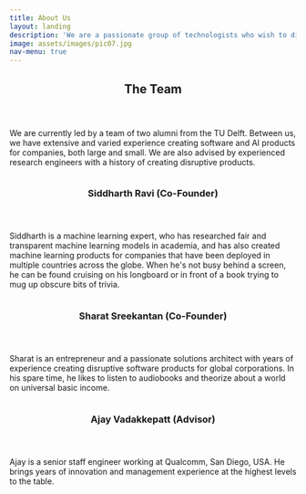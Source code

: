 ```yaml
---
title: About Us
layout: landing
description: 'We are a passionate group of technologists who wish to disrupt the hiring landscape.'
image: assets/images/pic07.jpg
nav-menu: true
---
```


<!-- Main -->
<div id="main">

<!-- One -->
<section id="one">
	<div class="inner">
		<header class="major">
			<h2>The Team</h2>
		</header>
		<p> We are currently led by a team of two alumni from the TU Delft. Between us, we have extensive and varied experience creating software and AI products for companies, both large and small. We are also advised by experienced research engineers with a history of creating disruptive products.</p>
	</div>
</section>

<!-- Two -->
<section id="two" class="spotlights">
	<section>
		<a class="image">
			<img src="{% link assets/images/siddharth.jpg %}" alt="" data-position="center center" />
		</a>
		<div class="content">
			<div class="inner">
				<header class="major">
					<h3>Siddharth Ravi (Co-Founder)</h3>
				</header>
				<p>Siddharth is a machine learning expert, who has researched fair and transparent machine learning models in academia, and has also created machine learning products for companies that have been deployed in multiple countries across the globe. When he's not busy behind a screen, he can be found cruising on his longboard or in front of a book trying to mug up obscure bits of trivia.</p>
				<!-- <ul class="actions">
					<li><a href="generic.html" class="button">Learn more</a></li>
				</ul> -->
			</div>
		</div>
	</section>
	<section>
		<a class="image">
			<img src="{% link assets/images/pic09.jpg %}" alt="" data-position="top center" />
		</a>
		<div class="content">
			<div class="inner">
				<header class="major">
					<h3>Sharat Sreekantan (Co-Founder)</h3>
				</header>
				<p>Sharat is an entrepreneur and a passionate solutions architect with years of experience creating disruptive software products for global corporations. In his spare time, he likes to listen to audiobooks and theorize about a world on universal basic income.</p>
				<!-- <ul class="actions">
					<li><a href="generic.html" class="button">Learn more</a></li>
				</ul> -->
			</div>
		</div>
	</section>
	<section>
		<a href="generic.html" class="image">
			<img src="{% link assets/images/pic10.jpg %}" alt="" data-position="25% 25%" />
		</a>
		<div class="content">
			<div class="inner">
				<header class="major">
					<h3>Ajay Vadakkepatt (Advisor)</h3>
				</header>
				<p> Ajay is a senior staff engineer working at Qualcomm, San Diego, USA. He brings years of innovation and management experience at the highest levels to the table.</p>
				<!-- <ul class="actions">
					<li><a href="generic.html" class="button">Learn more</a></li>
				</ul> -->
			</div>
		</div>
	</section>
</section>


</div>
